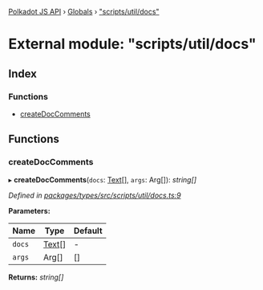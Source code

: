 [Polkadot JS API](../README.md) › [Globals](../globals.md) › ["scripts/util/docs"](_scripts_util_docs_.md)

# External module: "scripts/util/docs"

## Index

### Functions

* [createDocComments](_scripts_util_docs_.md#createdoccomments)

## Functions

###  createDocComments

▸ **createDocComments**(`docs`: [Text](../classes/_primitive_text_.text.md)[], `args`: Arg[]): *string[]*

*Defined in [packages/types/src/scripts/util/docs.ts:9](https://github.com/polkadot-js/api/blob/4f0e573adf/packages/types/src/scripts/util/docs.ts#L9)*

**Parameters:**

Name | Type | Default |
------ | ------ | ------ |
`docs` | [Text](../classes/_primitive_text_.text.md)[] | - |
`args` | Arg[] | [] |

**Returns:** *string[]*
